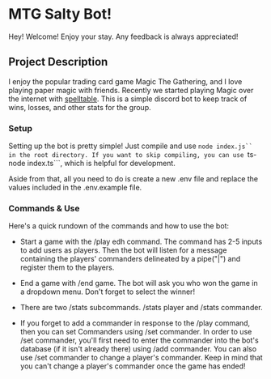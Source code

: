
# MTG Salty Bot!
Hey! Welcome! Enjoy your stay. Any feedback is always appreciated! 

## Project Description
I enjoy the popular trading card game Magic The Gathering, and I love playing paper magic with friends. Recently we started playing Magic
over the internet with [spelltable](https://spelltable.wizards.com/). This is a simple discord bot to keep track of wins, losses, and other stats for the group.

### Setup
 
Setting up the bot is pretty simple! Just compile and use ```node index.js`` in the root directory. If you want to skip compiling,
you can use ```ts-node index.ts```, which is helpful for development.

Aside from that, all you need to do is create a new .env file and replace the values included in the .env.example file.

### Commands & Use

Here's a quick rundown of the commands and how to use the bot:

- Start a game with the /play edh command. The command has 2-5 inputs to add users as players. Then the bot will listen
for a message containing the players' commanders delineated by a pipe("|") and register them to the players.

- End a game with /end game. The bot will ask you who won the game in a dropdown menu. Don't forget to select the winner!

- There are two /stats subcommands. /stats player and /stats commander.

- If you forget to add a commander in response to the /play command, then you can set Commanders using /set commander. In order to use /set commander, you'll first need to enter the commander into the bot's database (if it isn't already there) using /add commander. You can also use /set commander to change a player's commander. Keep in mind that you can't change a player's commander once the game has ended! 
